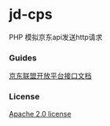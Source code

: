 # jd-cps

PHP 模拟京东api发送http请求

### Guides
[京东联盟开放平台接口文档](https://union.jd.com/openplatform/api)

### License
[Apache 2.0 license](https://www.apache.org/licenses/LICENSE-2.0.html)
